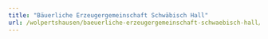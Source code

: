 ```yaml
---
title: "Bäuerliche Erzeugergemeinschaft Schwäbisch Hall"
url: /wolpertshausen/baeuerliche-erzeugergemeinschaft-schwaebisch-hall/
---
```

